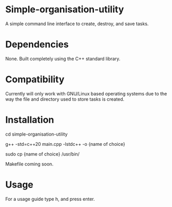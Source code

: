 # Simple-organisation-utility
A simple command line interface to create, destroy, and save tasks.

# Dependencies
None. Built completely using the C++ standard library. 

# Compatibility
Currently will only work with GNU/Linux based operating systems due to the way the file and directory used to store tasks is created. 

# Installation
cd simple-organisation-utility

g++ -std=c++20 main.cpp -lstdc++ -o {name of choice}

sudo cp {name of choice} /usr/bin/

Makefile coming soon. 

# Usage
For a usage guide type h, and press enter.
